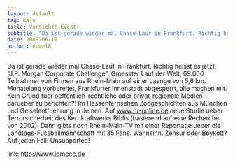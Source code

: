 ```yaml
---
layout: default
tag: main
title: Vorsicht! Event!
subtitle: "Da ist gerade wieder mal Chase-Lauf in Frankfurt. Richtig heisst es jetzt "J.P. Morgan Corporate Challenge".  Groesster Lauf der Welt, 69.000 Teilnehmer von Firmen aus Rhein-Main auf einer Laenge von 5,6 km. Monatelang vorbereitet, Frankfurter&hellip;"
date: 2009-06-17
author: eumel8
---
```


Da ist gerade wieder mal Chase-Lauf in Frankfurt. Richtig heisst es jetzt "J.P. Morgan Corporate Challenge". Groesster Lauf der Welt, 69.000 Teilnehmer von Firmen aus Rhein-Main auf einer Laenge von 5,6 km. Monatelang vorbereitet, Frankfurter Innenstadt abgesperrt, alle machen mit. 
Kein Grund fuer oeffentlich-rechtliche oder privat-regionale Medien darueber zu berichten?! Im Hessenfernsehen Zoogeschichten aus München und Geiselentfuehrung in Jemen. Auf www.hr-online.de neue Studie ueber Terrorsicherheit des Kernkraftwerks Biblis (basierend auf eine Recherche von 2002). Dann gibts noch Rhein-Main-TV mit einer Reportage ueber die Landtags-Fussballmannschaft mit 35 Fans. Wahnsinn. 
Zensur oder Boykott? Auf jeden Fall: Unsupported!

link: http://www.jpmccc.de
